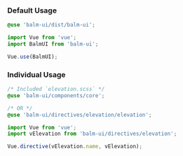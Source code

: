 ### Default Usage

```scss
@use 'balm-ui/dist/balm-ui';
```

```js
import Vue from 'vue';
import BalmUI from 'balm-ui';

Vue.use(BalmUI);
```

### Individual Usage

```scss
/* Included `elevation.scss` */
@use 'balm-ui/components/core';

/* OR */
@use 'balm-ui/directives/elevation/elevation';
```

```js
import Vue from 'vue';
import vElevation from 'balm-ui/directives/elevation';

Vue.directive(vElevation.name, vElevation);
```
